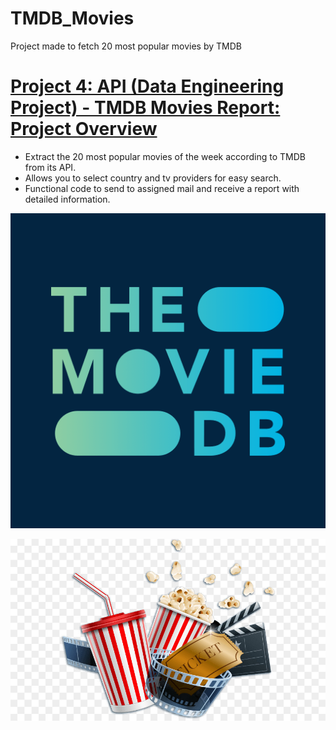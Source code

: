 # TMDB_Movies
Project made to fetch 20 most popular movies by TMDB 


# [Project 4: API (Data Engineering Project) - TMDB Movies Report: Project Overview](https://github.com/mnperezluma/Proyecto_ML)
- Extract the 20 most popular movies of the week according to TMDB from its API. 
- Allows you to select country and tv providers for easy search.
- Functional code to send to assigned mail and receive a report with detailed information.

![](/img/tmdb.png)


![](/img/popcorn_cinema.jpg)